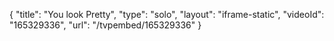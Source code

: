 {
    "title": "You look Pretty",
    "type": "solo",
    "layout": "iframe-static",
    "videoId": "165329336",
    "url": "\/tvpembed\/165329336"
}